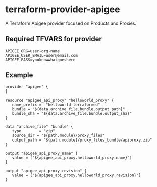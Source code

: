 # terraform-provider-apigee
A Terraform Apigee provider focused on Products and Proxies.

## Required TFVARS for provider

```
APIGEE_ORG=user-org-name
APIGEE_USER_EMAIL=user@email.com
APIGEE_PASS=youknowwhatgoeshere
```

## Example


```
provider "apigee" {
}

resource "apigee_api_proxy" "helloworld_proxy" {
   name_prefix =  "helloworld-terraformed"
   bundle = "${data.archive_file.bundle.output_path}"
   bundle_sha = "${data.archive_file.bundle.output_sha}"
}

data "archive_file" "bundle" {
   type        = "zip"
   source_dir = "${path.module}/proxy_files"
   output_path = "${path.module}/proxy_files_bundle/apiproxy.zip"
}

output "apigee_api_proxy_name" {
   value = ["${apigee_api_proxy.helloworld_proxy.name}"]
}

output "apigee_api_proxy_revision" {
   value = ["${apigee_api_proxy.helloworld_proxy.revision}"]
}
```